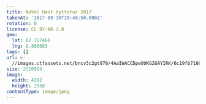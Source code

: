 ```yaml
---
title: NoVel Høst Hyttetur 2017
takenAt: '2017-09-30T10:48:50.000Z'
rotation: 0
license: CC BY-ND 3.0
geo:
  lat: 62.767466
  lng: 8.860083
tags: []
url: >-
  //images.ctfassets.net/bncv3c2gt878/4AaIWACCDpe0UKG2GAYIRK/6c19fb71864d590c5b080872181776ef/novel-hst-hyttetur-2017_37179604620_o
size: 2510915
image:
  width: 4192
  height: 2358
contentType: image/jpeg
---
```


